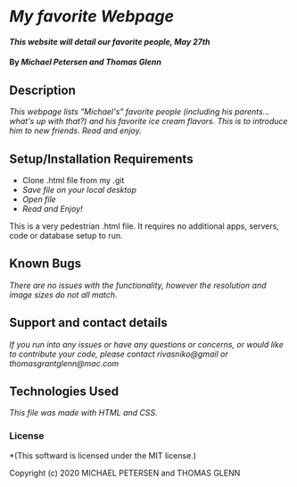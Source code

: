 # _My favorite Webpage_

#### _This website will detail our favorite people, May 27th_

#### By _**Michael Petersen and Thomas Glenn**_

## Description

_This webpage lists "Michael's" favorite people (including his parents... what's up with that?) and his favorite ice cream flavors. This is to introduce him to new friends. Read and enjoy._

## Setup/Installation Requirements

* Clone .html file from my .git
* _Save file on your local desktop_
* _Open file_
* _Read and Enjoy!_

This is a very pedestrian .html file. It requires no additional apps, servers, code or database setup to run.

## Known Bugs

_There are no issues with the functionality, however the resolution and image sizes do not all match._

## Support and contact details 

_If you run into any issues or have any questions or concerns, or would like to contribute your code, please contact rivasniko@gmail or thomasgrantglenn@mac.com_

## Technologies Used

_This file was made with HTML and CSS._

### License

*(This softward is licensed under the MIT license.)

Copyright (c) 2020 MICHAEL PETERSEN and THOMAS GLENN
